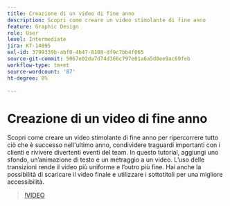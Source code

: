 ```yaml
---
title: Creazione di un video di fine anno
description: Scopri come creare un video stimolante di fine anno
feature: Graphic Design
role: User
level: Intermediate
jira: KT-14895
exl-id: 3799339b-abf0-4b47-8108-df9c7bb4f065
source-git-commit: 5067e02da7d74d366c797e81a6a5d0ee9ac69feb
workflow-type: tm+mt
source-wordcount: '87'
ht-degree: 0%

---
```


# Creazione di un video di fine anno

Scopri come creare un video stimolante di fine anno per ripercorrere tutto ciò che è successo nell&#39;ultimo anno, condividere traguardi importanti con i clienti e rivivere divertenti eventi del team. In questo tutorial, aggiungi uno sfondo, un’animazione di testo e un metraggio a un video. L’uso delle transizioni rende il video più uniforme e l’outro più fine. Hai anche la possibilità di scaricare il video finale e utilizzare i sottotitoli per una migliore accessibilità.

>[!VIDEO](https://video.tv.adobe.com/v/3434005?quality=12&learn=on&hidetitle=true&captions=ita)
